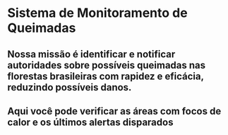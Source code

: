 # Sistema de Monitoramento de Queimadas

## Nossa missão é identificar e notificar autoridades sobre possíveis queimadas nas florestas brasileiras com rapidez e eficácia, reduzindo possíveis danos.

## Aqui você pode verificar as áreas com focos de calor e os últimos alertas disparados
